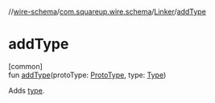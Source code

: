 //[wire-schema](../../../index.md)/[com.squareup.wire.schema](../index.md)/[Linker](index.md)/[addType](add-type.md)

# addType

[common]\
fun [addType](add-type.md)(protoType: [ProtoType](../-proto-type/index.md), type: [Type](../-type/index.md))

Adds [type](add-type.md).
